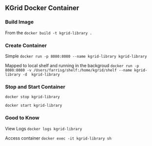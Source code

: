 
## KGrid Docker Container


### Build Image
From the 
```docker build -t kgrid-library . ```

### Create Container
Simple 
```docker run -p 8080:8080 --name kgrid-library kgrid-library```

Mapped to local shelf and running in the backgroud
```docker run -p 8080:8080 -v /Users/farrisg/shelf:/home/kgrid/shelf --name kgrid-library -d  kgrid-library ```


### Stop and Start Container

```
docker stop kgrid-library
```

```
docker start kgrid-library
```


### Good to Know

View Logs
```docker logs kgrid-library```


Access container 
```docker exec -it kgrid-library sh```